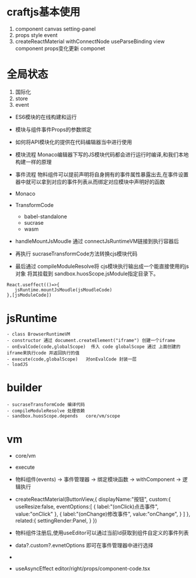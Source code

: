 # craftjs基本使用 
1. component  canvas  setting-panel
2. props style event
3. createReactMaterial  withConnectNode   useParseBinding    view component   props变化更新 componet
# 全局状态
1. 国际化 
2. store  
3. event



* ES6模块的在线构建和运行
* 模块与组件事件Props的参数绑定
* 如何将API模块化的提供在代码编辑器当中进行使用 

* 模块流程  Monaco编辑器下写的JS模块代码都会进行运行时编译,和我们本地构建一样的原理
* 事件流程  物料组件可以提前声明将自身拥有的事件属性暴露出去,在事件设置器中就可以拿到对应的事件列表从而绑定对应模块中声明好的函数

* Monaco
* TransformCode
    - babel-standalone
    - sucrase
    - wasm


 * handleMountJsMoudle  通过 connectJsRuntimeVM链接到执行容器后
 * 再执行 sucraseTransformCode方法转换cjs模块代码
 * 最后通过 compileModuleResolve将 cjs模块执行输出成一个能直接使用的js对象 将其挂载到 sandbox.huosScope.jsModule指定目录下。

 ```
 React.useffect(()=>{
    jsRuntime.mountJsMoudle(jsMoudleCode)
 },[jsModuleCode])

 ```  

 # jsRuntime 
    - class BrowserRuntimeVM
    - constructor 通过 document.createElement("iframe") 创建一个iframe
    - onEvalCode(code,globalScope)  传入 code globalScope 通过 上面创建的 iframe来执行code 并返回执行的值
    - execute(code,globalScope)   对onEvalCode 封装一层 
    - loadJS   
 # builder
    - sucraseTransformCode 编译代码
    - compileModuleResolve 处理依赖
    - sandbox.huosScope.depends   core/vm/scope
 # vm  
 * core/vm
 * execute
 

 * 物料组件(events) -> 事件管理器 -> 绑定模块函数 ->  withComponent  -> 逻辑执行
 * createReactMaterial(ButtonView,{
    displayName:"按钮",
    custom:{
      useResize:false,
      eventOptions:[
         {
            label:"(onClick)点击事件",
            value:"onClick"
         },
         {
            label:"(onChange)修改事件",
            value:"onChange",
         }
      ]
    },
    related:{
      settingRender:Panel,
    }
 })
 * 物料组件注册后,使用useEditor可以通过当前Id获取到组件自定义的事件列表
 * data?.custom?.evnetOptions  即可在事件管理器中进行选择
 * 
 * useAsyncEffect   editor/right/props/component-code.tsx